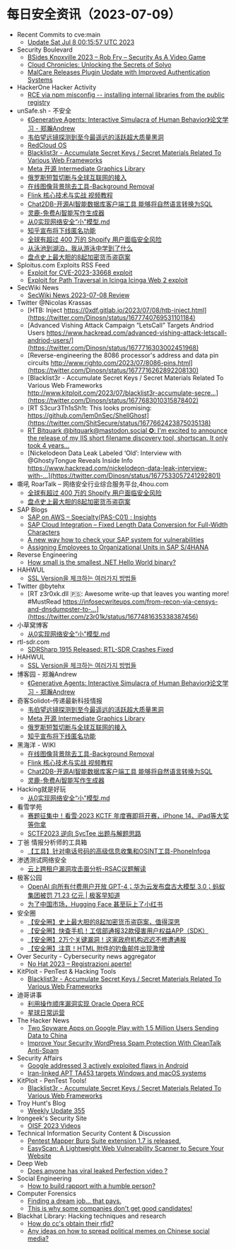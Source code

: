 # 每日安全资讯（2023-07-09）

- Recent Commits to cve:main
  - [Update Sat Jul  8 00:15:57 UTC 2023](https://github.com/trickest/cve/commit/9d96e70e4cb40666c929d995df3db89faa10c251)
- Security Boulevard
  - [BSides Knoxville 2023 – Rob Fry – Security As A Video Game](https://securityboulevard.com/2023/07/bsides-knoxville-2023-rob-fry-security-as-a-video-game/)
  - [Cloud Chronicles: Unlocking the Secrets of Solvo](https://securityboulevard.com/2023/07/cloud-chronicles-unlocking-the-secrets-of-solvo/)
  - [MalCare Releases Plugin Update with Improved Authentication Systems](https://securityboulevard.com/2023/07/malcare-releases-plugin-update-with-improved-authentication-systems/)
- HackerOne Hacker Activity
  - [RCE via npm misconfig -- installing internal libraries from the public registry](https://hackerone.com/reports/1374507)
- unSafe.sh - 不安全
  - [《Generative Agents: Interactive Simulacra of Human Behavior》论文学习 - 郑瀚Andrew](https://buaq.net/go-171531.html)
  - [韦伯望远镜探测到至今最遥远的活跃超大质量黑洞](https://buaq.net/go-171532.html)
  - [RedCloud OS](https://buaq.net/go-171530.html)
  - [Blacklist3r - Accumulate Secret Keys / Secret Materials Related To Various Web Frameworks](https://buaq.net/go-171529.html)
  - [Meta 开源 Intermediate Graphics Library](https://buaq.net/go-171527.html)
  - [俄罗斯短暂切断与全球互联网的接入](https://buaq.net/go-171528.html)
  - [在线图像背景除去工具-Background Removal](https://buaq.net/go-171522.html)
  - [Flink 核心技术与实战 视频教程](https://buaq.net/go-171523.html)
  - [Chat2DB-开源AI智能数据库客户端工具 能够将自然语言转换为SQL](https://buaq.net/go-171524.html)
  - [灵鹿-免费Ai智能写作生成器](https://buaq.net/go-171525.html)
  - [从0实现网络安全“小”模型.md](https://buaq.net/go-171521.html)
  - [知乎宣布将下线匿名功能](https://buaq.net/go-171519.html)
  - [全球有超过 400 万的 Shopify 用户面临安全风险](https://buaq.net/go-171516.html)
  - [从泳池到湖泊，我从游泳中学到了什么](https://buaq.net/go-171518.html)
  - [盘点史上最大胆的8起加密货币盗窃案](https://buaq.net/go-171517.html)
- Sploitus.com Exploits RSS Feed
  - [Exploit for CVE-2023-33668 exploit](https://sploitus.com/exploit?id=42F0E8F9-6595-5F30-A753-678D6BCD75DD&utm_source=rss&utm_medium=rss)
  - [Exploit for Path Traversal in Icinga Icinga Web 2 exploit](https://sploitus.com/exploit?id=FE48662D-4928-5A89-A7D2-9131D5A2325F&utm_source=rss&utm_medium=rss)
- SecWiki News
  - [SecWiki News 2023-07-08 Review](http://www.sec-wiki.com/?2023-07-08)
- Twitter @Nicolas Krassas
  - [HTB: Inject https://0xdf.gitlab.io/2023/07/08/htb-inject.html](https://twitter.com/Dinosn/status/1677740769531101184)
  - [Advanced Vishing Attack Campaign “LetsCall” Targets Andriod Users https://www.hackread.com/advanced-vishing-attack-letscall-andriod-users/](https://twitter.com/Dinosn/status/1677716303002451968)
  - [Reverse-engineering the 8086 processor's address and data pin circuits http://www.righto.com/2023/07/8086-pins.html](https://twitter.com/Dinosn/status/1677716262892208130)
  - [Blacklist3r - Accumulate Secret Keys / Secret Materials Related To Various Web Frameworks http://www.kitploit.com/2023/07/blacklist3r-accumulate-secre...](https://twitter.com/Dinosn/status/1677683010315878402)
  - [RT S3cur3Th1sSh1t: This looks promising: https://github.com/lem0nSec/ShellGhost](https://twitter.com/ShitSecure/status/1677662423875035138)
  - [RT Bitquark @bitquark@mastodon.social ✪: I'm excited to announce the release of my IIS short filename discovery tool, shortscan. It only took 4 years...](https://twitter.com/bitquark/status/1677647450989838338)
  - [Nickelodeon Data Leak Labeled ‘Old’: Interview with @GhostyTongue Reveals Inside Info https://www.hackread.com/nickelodeon-data-leak-interview-with-...](https://twitter.com/Dinosn/status/1677533057241292801)
- 嘶吼 RoarTalk – 网络安全行业综合服务平台,4hou.com
  - [全球有超过 400 万的 Shopify 用户面临安全风险](https://www.4hou.com/posts/XXkV)
  - [盘点史上最大胆的8起加密货币盗窃案](https://www.4hou.com/posts/EX6l)
- SAP Blogs
  - [SAP on AWS – Specialty(PAS-C01) : Insights](https://blogs.sap.com/2023/07/08/sap-on-aws-specialtypas-c01-insights/)
  - [SAP Cloud Integration – Fixed Length Data Conversion for Full-Width Characters](https://blogs.sap.com/2023/07/08/sap-cloud-integration-fixed-length-data-conversion-for-full-width-characters/)
  - [A new way how to check your SAP system for vulnerabilities](https://blogs.sap.com/2023/07/08/a-new-way-how-to-check-your-sap-system-for-vulnerabilities/)
  - [Assigning Employees to Organizational Units in SAP S/4HANA](https://blogs.sap.com/2023/07/08/assigning-employees-to-organizational-units-in-sap-s-4hana/)
- Reverse Engineering
  - [How small is the smallest .NET Hello World binary?](https://www.reddit.com/r/ReverseEngineering/comments/14uhz0h/how_small_is_the_smallest_net_hello_world_binary/)
- HAHWUL
  - [SSL Version을 체크하는 여러가지 방법들](https://www.hahwul.com/2023/07/08/various-ways-to-check-ssl-version-of-a-server/)
- Twitter @bytehx
  - [RT z3r0xk.dll 🇵🇸: Awesome write-up that leaves you wanting more! #MustRead https://infosecwriteups.com/from-recon-via-censys-and-dnsdumpster-to-...](https://twitter.com/z3r01k/status/1677481635338387456)
- 小草窝博客
  - [从0实现网络安全“小”模型.md](https://x.hacking8.com/post-456.html)
- rtl-sdr.com
  - [SDRSharp 1915 Released: RTL-SDR Crashes Fixed](https://www.rtl-sdr.com/sdrsharp-1915-released-rtl-sdr-crashes-fixed/)
- HAHWUL
  - [SSL Version을 체크하는 여러가지 방법들](https://www.hahwul.com/2023/07/08/various-ways-to-check-ssl-version-of-a-server/)
- 博客园 - 郑瀚Andrew
  - [《Generative Agents: Interactive Simulacra of Human Behavior》论文学习 - 郑瀚Andrew](https://www.cnblogs.com/LittleHann/p/17535142.html)
- 奇客Solidot–传递最新科技情报
  - [韦伯望远镜探测到至今最遥远的活跃超大质量黑洞](https://www.solidot.org/story?sid=75460)
  - [Meta 开源 Intermediate Graphics Library](https://www.solidot.org/story?sid=75459)
  - [俄罗斯短暂切断与全球互联网的接入](https://www.solidot.org/story?sid=75458)
  - [知乎宣布将下线匿名功能](https://www.solidot.org/story?sid=75457)
- 黑海洋 - WIKI
  - [在线图像背景除去工具-Background Removal](https://blog.upx8.com/3675)
  - [Flink 核心技术与实战 视频教程](https://blog.upx8.com/3674)
  - [Chat2DB-开源AI智能数据库客户端工具 能够将自然语言转换为SQL](https://blog.upx8.com/3673)
  - [灵鹿-免费Ai智能写作生成器](https://blog.upx8.com/3672)
- Hacking就是好玩
  - [从0实现网络安全“小”模型.md](https://mp.weixin.qq.com/s?__biz=MzU2NzcwNTY3Mg==&mid=2247484879&idx=1&sn=0dfa97bf6bbd2a6828cdfa2941163cc8&chksm=fc986ce8cbefe5fe508e30c887f72ef4bb96501376035d8d216fe15c82104125aefb8d1de8c8&scene=58&subscene=0#rd)
- 看雪学苑
  - [赛题征集中！看雪·2023 KCTF 年度赛即将开赛，iPhone 14、iPad等大奖等你拿](https://mp.weixin.qq.com/s?__biz=MjM5NTc2MDYxMw==&mid=2458509151&idx=1&sn=71edc218217a403c0bb562110919139e&chksm=b18eefd586f966c3e7b07b825ebad2c427ff9215414062dc9e0df34f6cacd368f07c455f5aa5&scene=58&subscene=0#rd)
  - [SCTF2023 逆向 SycTee 出题与解题思路](https://mp.weixin.qq.com/s?__biz=MjM5NTc2MDYxMw==&mid=2458509151&idx=2&sn=fdc3c8c7cf9cffa650e318517ea930dd&chksm=b18eefd586f966c3db818076dc02bc19be36cb96eb9b4c398df39e0c8c7900723773d8e9ed70&scene=58&subscene=0#rd)
- 丁爸 情报分析师的工具箱
  - [【工具】针对电话号码的高级信息收集和OSINT工具-PhoneInfoga](https://mp.weixin.qq.com/s?__biz=MzI2MTE0NTE3Mw==&mid=2651137124&idx=1&sn=1a60dcc09530ad70a1cd24469ecfde05&chksm=f1af535ec6d8da488687b2e1302246dfd709777c4dd911907ad110e9a28d1f932a4d421ff615&scene=58&subscene=0#rd)
- 渗透测试网络安全
  - [云上跨租户漏洞攻击面分析-RSAC议题解读](https://mp.weixin.qq.com/s?__biz=MzkwMTE4NDM5NA==&mid=2247486593&idx=1&sn=9657c2b166e696345fca82d40f171d9f&chksm=c0b9e264f7ce6b72f6ebd50793fbd0998a26258a059089a5f9c54ac54fc52613f373d35719dc&scene=58&subscene=0#rd)
- 极客公园
  - [OpenAI 向所有付费用户开放 GPT-4；华为云发布盘古大模型 3.0；蚂蚁集团被罚 71.23 亿元 | 极客早知道](https://mp.weixin.qq.com/s?__biz=MTMwNDMwODQ0MQ==&mid=2652999014&idx=1&sn=4fc42dcaef9c1071f7e3affbb91749fe&chksm=7e54f0d0492379c66d6887c2db72ef3128467a45686d7ef4665ad6f596e29f84e2aed58be47b&scene=58&subscene=0#rd)
  - [为了中国市场，Hugging Face 甚至玩上了小红书](https://mp.weixin.qq.com/s?__biz=MTMwNDMwODQ0MQ==&mid=2652999012&idx=1&sn=85b4744364e670923fc38e024468b32e&chksm=7e54f0d2492379c47f5f9dbdd18d2b7c98403c93fe1857f90b09f2ed3e07e3fae135de33ff48&scene=58&subscene=0#rd)
- 安全圈
  - [【安全圈】史上最大胆的8起加密货币盗窃案，值得深思](https://mp.weixin.qq.com/s?__biz=MzIzMzE4NDU1OQ==&mid=2652038994&idx=1&sn=552fadc8e02a9a1e62c1c1024b990f32&chksm=f36fcb12c4184204818000ee7d0f3230c45483cf3346581ee60d445269f868ba12b4a20e4f6e&scene=58&subscene=0#rd)
  - [【安全圈】快查手机！工信部通报32款侵害用户权益APP（SDK）](https://mp.weixin.qq.com/s?__biz=MzIzMzE4NDU1OQ==&mid=2652038994&idx=2&sn=d84187f90f62a7648efc6c137fc406bf&chksm=f36fcb12c4184204cae8f7ac71163585a936d439d8d09869e27d98b4000edffb3d99c1c2cb9a&scene=58&subscene=0#rd)
  - [【安全圈】2万个关键漏洞！这家政府机构迟迟不修遭通报](https://mp.weixin.qq.com/s?__biz=MzIzMzE4NDU1OQ==&mid=2652038994&idx=3&sn=48179ef3929a58dacea37166693ee4b1&chksm=f36fcb12c418420476133d5fa69d70f662600e907d51dcb3f596450137c32df7f1cc190d975b&scene=58&subscene=0#rd)
  - [【安全圈】注意！HTML 附件的钓鱼邮件出现激增](https://mp.weixin.qq.com/s?__biz=MzIzMzE4NDU1OQ==&mid=2652038994&idx=4&sn=30c63cd1bf216a2d4742337b5877cf43&chksm=f36fcb12c4184204013abcd1a7b2c75b43543e575182721ac925d6428845df1a2b0d664a1654&scene=58&subscene=0#rd)
- Over Security - Cybersecurity news aggregator
  - [No Hat 2023 – Registrazioni aperte!](https://www.hacklabg.net/convegni/no-hat-2023-registrazioni-aperte/)
- KitPloit - PenTest & Hacking Tools
  - [Blacklist3r - Accumulate Secret Keys / Secret Materials Related To Various Web Frameworks](http://www.kitploit.com/2023/07/blacklist3r-accumulate-secret-keys.html)
- 迪哥讲事
  - [利用操作顺序漏洞实现 Oracle Opera RCE](https://mp.weixin.qq.com/s?__biz=MzIzMTIzNTM0MA==&mid=2247490777&idx=1&sn=d2563c40b2cefc0e6494e2e4e3aa47b6&chksm=e8a616badfd19fac4d93f06d4bd8758025244cc8db5f794c477e01542408974d6ff14a628b3b&scene=58&subscene=0#rd)
  - [星球日常运营](https://mp.weixin.qq.com/s?__biz=MzIzMTIzNTM0MA==&mid=2247490777&idx=2&sn=873033bfa72609e8e3abf3949da27e9f&chksm=e8a616badfd19fac0f01397957715261a6be57b2179e34e108697f21e4a9f3617ff13612b047&scene=58&subscene=0#rd)
- The Hacker News
  - [Two Spyware Apps on Google Play with 1.5 Million Users Sending Data to China](https://thehackernews.com/2023/07/two-spyware-apps-on-google-play-with-15.html)
  - [Improve Your Security WordPress Spam Protection With CleanTalk Anti-Spam](https://thehackernews.com/2023/07/improve-your-security-wordpress-spam.html)
- Security Affairs
  - [Google addressed 3 actively exploited flaws in Android](https://securityaffairs.com/148286/mobile-2/android-actively-exploited-flaws-fixed.html)
  - [Iran-linked APT TA453 targets Windows and macOS systems](https://securityaffairs.com/148275/apt/ta453-malware-windows-macos.html)
- KitPloit - PenTest Tools!
  - [Blacklist3r - Accumulate Secret Keys / Secret Materials Related To Various Web Frameworks](http://www.kitploit.com/2023/07/blacklist3r-accumulate-secret-keys.html)
- Troy Hunt's Blog
  - [Weekly Update 355](https://www.troyhunt.com/weekly-update-355/)
- Irongeek's Security Site
  - [OISF 2023 Videos](https://www.irongeek.com/i.php?page=videos/oisf2023/mainlist)
- Technical Information Security Content & Discussion
  - [Pentest Mapper Burp Suite extension 1.7 is released.](https://www.reddit.com/r/netsec/comments/14u5yhq/pentest_mapper_burp_suite_extension_17_is_released/)
  - [EasyScan: A Lightweight Web Vulnerability Scanner to Secure Your Website](https://www.reddit.com/r/netsec/comments/14ufxia/easyscan_a_lightweight_web_vulnerability_scanner/)
- Deep Web
  - [Does anyone has viral leaked Perfection video ?](https://www.reddit.com/r/deepweb/comments/14u00ow/does_anyone_has_viral_leaked_perfection_video/)
- Social Engineering
  - [How to build rapport with a humble person?](https://www.reddit.com/r/SocialEngineering/comments/14u2prc/how_to_build_rapport_with_a_humble_person/)
- Computer Forensics
  - [Finding a dream job... that pays.](https://www.reddit.com/r/computerforensics/comments/14ucwnw/finding_a_dream_job_that_pays/)
  - [This is why some companies don't get good candidates!](https://www.reddit.com/r/computerforensics/comments/14ttfir/this_is_why_some_companies_dont_get_good/)
- Blackhat Library: Hacking techniques and research
  - [How do cc's obtain their rfid?](https://www.reddit.com/r/blackhat/comments/14ueifz/how_do_ccs_obtain_their_rfid/)
  - [Any ideas on how to spread political memes on Chinese social media?](https://www.reddit.com/r/blackhat/comments/14ua8ui/any_ideas_on_how_to_spread_political_memes_on/)
